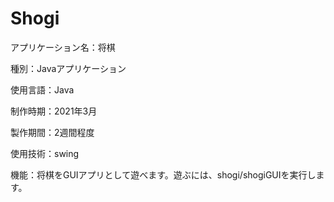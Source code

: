 # Shogi
<p>アプリケーション名：将棋
<p>種別：Javaアプリケーション
<p>使用言語：Java
<p>制作時期：2021年3月
<p>製作期間：2週間程度
<p>使用技術：swing
<p>機能：将棋をGUIアプリとして遊べます。遊ぶには、shogi/shogiGUIを実行します。

